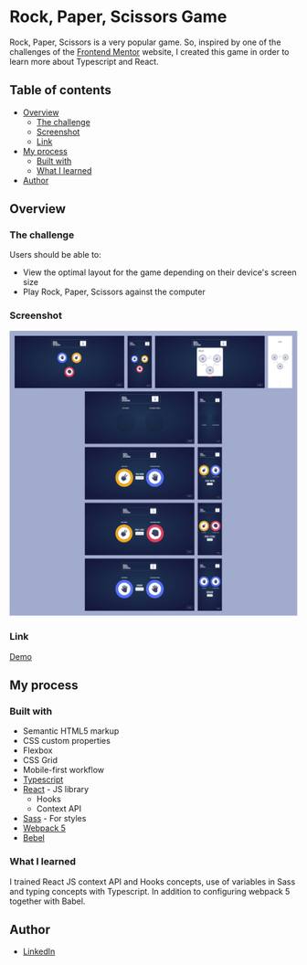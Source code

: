 # Rock, Paper, Scissors Game

Rock, Paper, Scissors is a very popular game. So, inspired by one of the challenges of the [Frontend Mentor](https://www.frontendmentor.io/challenges/rock-paper-scissors-game-pTgwgvgH) website, I created this game in order to learn more about Typescript and React.

## Table of contents

- [Overview](#overview)
  - [The challenge](#the-challenge)
  - [Screenshot](#screenshot)
  - [Link](#link)
- [My process](#my-process)
  - [Built with](#built-with)
  - [What I learned](#what-i-learned)
- [Author](#author)

## Overview

### The challenge

Users should be able to:

- View the optimal layout for the game depending on their device's screen size
- Play Rock, Paper, Scissors against the computer

### Screenshot

![](./src/assets/images/screenshot.png)

### Link

[Demo](https://rock-paper-scissors-game-keven.netlify.app/)

## My process

### Built with

- Semantic HTML5 markup
- CSS custom properties
- Flexbox
- CSS Grid
- Mobile-first workflow
- [Typescript](https://www.typescriptlang.org/)
- [React](https://reactjs.org/) - JS library
  - Hooks
  - Context API
- [Sass](https://sass-lang.com/) - For styles
- [Webpack 5](https://webpack.js.org/)
- [Bebel](https://babeljs.io/)

### What I learned

I trained React JS context API and Hooks concepts, use of variables in Sass and typing concepts with Typescript. In addition to configuring webpack 5 together with Babel.

## Author

- [LinkedIn](https://www.linkedin.com/in/kevenpacheco/)
